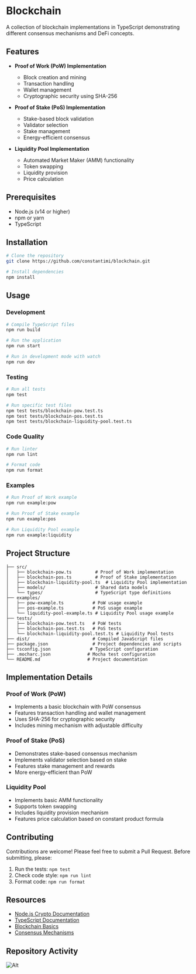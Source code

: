 # Blockchain

A collection of blockchain implementations in TypeScript demonstrating different consensus mechanisms and DeFi concepts.

## Features

- **Proof of Work (PoW) Implementation**

    - Block creation and mining
    - Transaction handling
    - Wallet management
    - Cryptographic security using SHA-256

- **Proof of Stake (PoS) Implementation**

    - Stake-based block validation
    - Validator selection
    - Stake management
    - Energy-efficient consensus

- **Liquidity Pool Implementation**
    - Automated Market Maker (AMM) functionality
    - Token swapping
    - Liquidity provision
    - Price calculation

## Prerequisites

- Node.js (v14 or higher)
- npm or yarn
- TypeScript

## Installation

```bash
# Clone the repository
git clone https://github.com/constantimi/blockchain.git

# Install dependencies
npm install
```

## Usage

### Development

```bash
# Compile TypeScript files
npm run build

# Run the application
npm run start

# Run in development mode with watch
npm run dev
```

### Testing

```bash
# Run all tests
npm test

# Run specific test files
npm test tests/blockchain-pow.test.ts
npm test tests/blockchain-pos.test.ts
npm test tests/blockchain-liquidity-pool.test.ts
```

### Code Quality

```bash
# Run linter
npm run lint

# Format code
npm run format
```

### Examples

```bash
# Run Proof of Work example
npm run example:pow

# Run Proof of Stake example
npm run example:pos

# Run Liquidity Pool example
npm run example:liquidity
```

## Project Structure

```
├── src/
│   ├── blockchain-pow.ts         # Proof of Work implementation
│   ├── blockchain-pos.ts         # Proof of Stake implementation
│   ├── blockchain-liquidity-pool.ts  # Liquidity Pool implementation
│   ├── models/                   # Shared data models
│   └── types/                    # TypeScript type definitions
├── examples/
│   ├── pow-example.ts           # PoW usage example
│   ├── pos-example.ts           # PoS usage example
│   └── liquidity-pool-example.ts # Liquidity Pool usage example
├── tests/
│   ├── blockchain-pow.test.ts   # PoW tests
│   ├── blockchain-pos.test.ts   # PoS tests
│   └── blockchain-liquidity-pool.test.ts # Liquidity Pool tests
├── dist/                        # Compiled JavaScript files
├── package.json                 # Project dependencies and scripts
├── tsconfig.json               # TypeScript configuration
├── .mocharc.json              # Mocha test configuration
└── README.md                  # Project documentation
```

## Implementation Details

### Proof of Work (PoW)

- Implements a basic blockchain with PoW consensus
- Features transaction handling and wallet management
- Uses SHA-256 for cryptographic security
- Includes mining mechanism with adjustable difficulty

### Proof of Stake (PoS)

- Demonstrates stake-based consensus mechanism
- Implements validator selection based on stake
- Features stake management and rewards
- More energy-efficient than PoW

### Liquidity Pool

- Implements basic AMM functionality
- Supports token swapping
- Includes liquidity provision mechanism
- Features price calculation based on constant product formula

## Contributing

Contributions are welcome! Please feel free to submit a Pull Request. Before submitting, please:

1. Run the tests: `npm test`
2. Check code style: `npm run lint`
3. Format code: `npm run format`

## Resources

- [Node.js Crypto Documentation](https://nodejs.org/api/crypto.html)
- [TypeScript Documentation](https://www.typescriptlang.org/docs/)
- [Blockchain Basics](https://www.investopedia.com/terms/b/blockchain.asp)
- [Consensus Mechanisms](https://academy.binance.com/en/articles/proof-of-work-pow-vs-proof-of-stake-pos)

## Repository Activity

![Alt](https://repobeats.axiom.co/api/embed/99f9886a1aa4fbeffd4d0ba91ad125614e45abe1.svg 'Repobeats analytics image')
